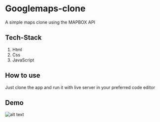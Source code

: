 # Googlemaps-clone
A simple maps clone using the MAPBOX API
## Tech-Stack
1. Html
2. Css
3. JavaScript

## How to use 
Just clone the app and run it with live server in your preferred code editor 
## Demo
![alt text](https://imgur.com/a/qKZQgZt.png)
